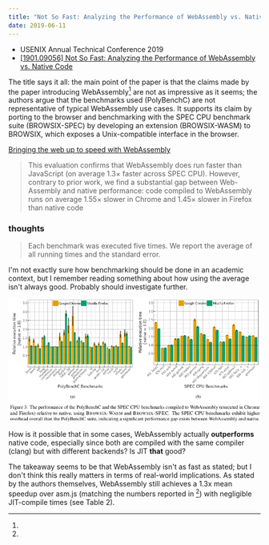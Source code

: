 ```yaml
---
title: "Not So Fast: Analyzing the Performance of WebAssembly vs. Native Code"
date: 2019-06-11
---
```


- USENIX Annual Technical Conference 2019
- [[1901.09056] Not So Fast: Analyzing the Performance of WebAssembly vs. Native Code](https://arxiv.org/abs/1901.09056)

The title says it all: the main point of the paper is that the claims made by
the paper introducing WebAssembly[^wasm-intro] are not as impressive as it
seems; the authors argue that the benchmarks used (PolyBenchC) are not
representative of typical WebAssembly use cases. It supports its claim by
porting to the browser and benchmarking with the SPEC CPU benchmark suite
(BROWSIX-SPEC) by developing an extension (BROWSIX-WASM) to BROWSIX, which
exposes a Unix-compatible interface in the browser.

[^wasm-intro]:
[Bringing the web up to speed with WebAssembly](https://dl.acm.org/citation.cfm?id=3062363)

> This evaluation confirms that WebAssembly does run faster than JavaScript (on
> average 1.3× faster across SPEC CPU). However, contrary to prior work, we find
> a substantial gap between Web- Assembly and native performance: code compiled
> to WebAssembly runs on average 1.55× slower in Chrome and 1.45× slower in
> Firefox than native code

### thoughts

> Each benchmark was executed five times. We report the average of all running
> times and the standard error.

I'm not exactly sure how benchmarking should be done in an academic context,
but I remember reading something about how using the average isn't always good.
Probably should investigate further.

![Benchmark results](./img/not-so-fast-fig3.png)

How is it possible that in some cases, WebAssembly actually **outperforms**
native code, especially since both are compiled with the same compiler (clang)
but with different backends? Is JIT **that** good?

The takeaway seems to be that WebAssembly isn't as fast as stated; but I don't
think this really matters in terms of real-world implications. As stated by the
authors themselves, WebAssembly still achieves a 1.3x mean speedup over asm.js
(matching the numbers reported in [^wasm-intro])
with negligible JIT-compile times (see Table 2).
